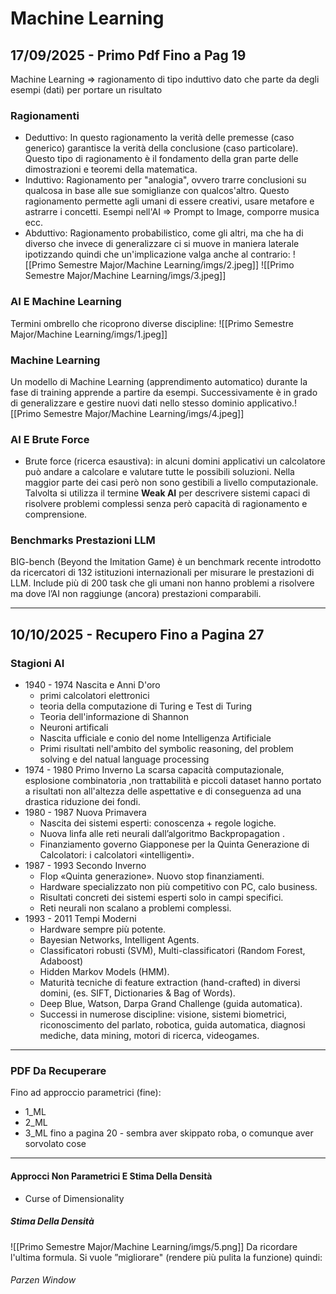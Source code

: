 # Machine Learning
## 17/09/2025 - Primo Pdf Fino a Pag 19
Machine Learning => ragionamento di tipo induttivo dato che parte da degli esempi (dati) per portare un risultato
### Ragionamenti
- Deduttivo: 
	In questo ragionamento la verità delle premesse (caso generico) garantisce la verità della conclusione (caso particolare).
	Questo tipo di ragionamento è il fondamento della gran parte delle dimostrazioni e teoremi della matematica.
- Induttivo:
	Ragionamento per "analogia", ovvero trarre conclusioni su qualcosa in base alle sue somiglianze con qualcos'altro.
	Questo ragionamento permette agli umani di essere creativi, usare metafore e astrarre i concetti.
	Esempi nell'AI => Prompt to Image, comporre musica ecc.
- Abduttivo:
	Ragionamento probabilistico, come gli altri, ma che ha di diverso che invece di generalizzare ci si muove in maniera laterale ipotizzando quindi che un'implicazione valga anche al contrario:
	![[Primo Semestre Major/Machine Learning/imgs/2.jpeg]]
![[Primo Semestre Major/Machine Learning/imgs/3.jpeg]]
### AI E Machine Learning
Termini ombrello che ricoprono diverse discipline:
![[Primo Semestre Major/Machine Learning/imgs/1.jpeg]]
### Machine Learning
Un modello di Machine Learning (apprendimento automatico) durante la fase di training apprende a partire da esempi. Successivamente è in grado di generalizzare e gestire nuovi dati nello stesso dominio applicativo.![[Primo Semestre Major/Machine Learning/imgs/4.jpeg]]
### AI E Brute Force
- Brute force (ricerca esaustiva): in alcuni domini applicativi un calcolatore può andare a calcolare e valutare tutte le possibili soluzioni.
  Nella maggior parte dei casi però non sono gestibili a livello computazionale.
Talvolta si utilizza il termine **Weak AI** per descrivere sistemi capaci di risolvere problemi complessi senza però capacità di ragionamento e comprensione.
### Benchmarks Prestazioni LLM
BIG-bench (Beyond the Imitation Game) è un benchmark recente introdotto da ricercatori di 132 istituzioni internazionali per misurare le prestazioni di LLM.
Include più di 200 task che gli umani non hanno problemi a risolvere ma dove l’AI non raggiunge (ancora) prestazioni comparabili.

----
## 10/10/2025 - Recupero Fino a Pagina 27
### Stagioni AI
- 1940 - 1974  Nascita e Anni D'oro
	- primi calcolatori elettronici
	- teoria della computazione di Turing e Test di Turing
	- Teoria dell'informazione di Shannon
	- Neuroni artificali
	- Nascita ufficiale e conio del nome Intelligenza Artificiale
	- Primi risultati nell'ambito del symbolic reasoning, del problem solving e del natual language processing 
- 1974 - 1980 Primo Inverno
	La scarsa capacità computazionale, esplosione combinatoria ,non trattabilità e piccoli dataset hanno portato a risultati non all'altezza delle aspettative e di conseguenza ad una drastica riduzione dei fondi.
- 1980 - 1987 Nuova Primavera
	- Nascita dei sistemi esperti: conoscenza + regole logiche.
	- Nuova linfa alle reti neurali dall’algoritmo Backpropagation .
	- Finanziamento governo Giapponese per la Quinta Generazione di Calcolatori: i calcolatori «intelligenti».
- 1987 - 1993 Secondo Inverno 
	- Flop «Quinta generazione». Nuovo stop finanziamenti.
	- Hardware specializzato non più competitivo con PC, calo business.
	- Risultati concreti dei sistemi esperti solo in campi specifici.
	- Reti neurali non scalano a problemi complessi.
- 1993 - 2011 Tempi Moderni
	- Hardware sempre più potente.
	- Bayesian Networks, Intelligent Agents.
	- Classificatori robusti (SVM), Multi-classificatori (Random Forest, Adaboost)
	- Hidden Markov Models (HMM).
	- Maturità tecniche di feature extraction (hand-crafted) in diversi domini, (es. SIFT, Dictionaries & Bag of Words).
	- Deep Blue, Watson, Darpa Grand Challenge (guida automatica). 
	- Successi in numerose discipline: visione, sistemi biometrici, riconoscimento del parlato, robotica, guida automatica, diagnosi mediche, data mining, motori di ricerca, videogames.
---
### PDF Da Recuperare
Fino ad approccio parametrici (fine):
- 1_ML
- 2_ML
- 3_ML fino a pagina 20 - sembra aver skippato roba, o comunque aver sorvolato cose
--- 
#### Approcci Non Parametrici E Stima Della Densità
- Curse of Dimensionality 
##### Stima Della Densità
![[Primo Semestre Major/Machine Learning/imgs/5.png]]
Da ricordare l'ultima formula.
Si vuole ”migliorare" (rendere più pulita la funzione) quindi:
###### Parzen Window